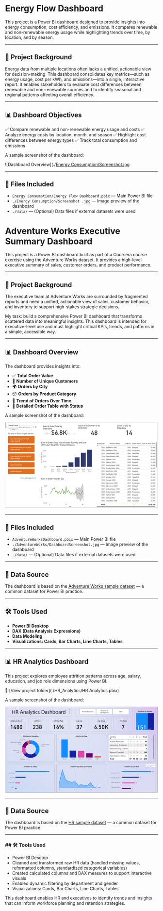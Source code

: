 # Energy Flow Dashboard
This project is a Power BI dashboard designed to provide insights into energy consumption, cost efficiency, and emissions. It compares renewable and non-renewable energy usage while highlighting trends over time, by location, and by season.

---
## 📌 Project Background
Energy data from multiple locations often lacks a unified, actionable view for decision-making. This dashboard consolidates key metrics—such as energy usage, cost per kWh, and emissions—into a single, interactive report. It enables stakeholders to evaluate cost differences between renewable and non-renewable sources and to identify seasonal and regional patterns affecting overall efficiency.

---
## 📊 Dashboard Objectives

✅ Compare renewable and non-renewable energy usage and costs
✅ Analyze energy costs by location, month, and season
✅ Highlight cost differences between energy types
✅ Track total consumption and emissions

A sample screenshot of the dashboard:

![Dashboard Overview](./[Energy Consumption/Screenshot.jpg](https://github.com/MarziehRasti/PowerBi-Projects/blob/cea22553bfc8cce3b9beadbbd1afcb2160788757/Energy%20Consumption/Screenshot%20.jpg)

---
## 📁 Files Included
- `Energy Consumption/Energy Flow Dashboard.pbix` — Main Power BI file
- `./Energy Consumption/Screenshot .jpg` — Image preview of the dashboard
- `./data/` — (Optional) Data files if external datasets were used






# Adventure Works Executive Summary Dashboard

This project is a Power BI dashboard built as part of a Coursera course exercise using the Adventure Works dataset. It provides a high-level executive summary of sales, customer orders, and product performance.

---
## 🧠 Project Background

The executive team at Adventure Works are surrounded by fragmented reports and need a unified, actionable view of sales, customer behavior, and inventory to support high-stakes strategic decisions.

My task: build a comprehensive Power BI dashboard that transforms scattered data into meaningful insights. This dashboard is intended for executive-level use and must highlight critical KPIs, trends, and patterns in a simple, accessible way.

---

## 📊 Dashboard Overview

The dashboard provides insights into:

- ✅ **Total Order Value**
- 👥 **Number of Unique Customers**
- 🌍 **Orders by City**
- 📦 **Orders by Product Category**
- 📅 **Trend of Orders Over Time**
- 📄 **Detailed Order Table with Status**

A sample screenshot of the dashboard:

![Dashboard Overview](./AdventureWorks/DashboardScreenshot.jpg)

---

## 📁 Files Included

- `AdventureWorksDashboard.pbix` — Main Power BI file
- `./AdventureWorks/DashboardScreenshot.jpg` — Image preview of the dashboard
- `./data/` — (Optional) Data files if external datasets were used

---

## 📌 Data Source

The dashboard is based on the [Adventure Works sample dataset](https://learn.microsoft.com/en-us/power-bi/sample-datasets/adventure-works) — a common dataset for Power BI practice.

---

## 🛠 Tools Used

- **Power BI Desktop**
- **DAX (Data Analysis Expressions)**
- **Data Modeling**
- **Visualizations: Cards, Bar Charts, Line Charts, Tables**

___

## 📊 HR Analytics Dashboard

This project explores employee attrition patterns across age, salary, education, and job role dimensions using Power BI.

🔗 [View project folder](./HR_Analytics/HR Analytics.pbix)

A sample screenshot of the dashboard:

![Dashboard Overview](./HR_Analytics/HR.jpg)

---
## 📌 Data Source

The dashboard is based on the [HR sample dataset](HR_Analytics/HR_Data.xlsx) — a common dataset for Power BI practice.

---
### ## 🛠 Tools Used
- Power BI Desctop
- Cleaned and transformed raw HR data (handled missing values, reformatted columns, standardized categorical variables)
- Created calculated columns and DAX measures to support interactive visuals
- Enabled dynamic filtering by department and gender
- Visualizations: Cards, Bar Charts, Line Charts, Tables

This dashboard enables HR and executives to identify trends and insights that can inform workforce planning and retention strategies.
